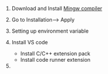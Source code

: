 1. Download and Install [Mingw compiler](https://code.visualstudio.com/docs/cpp/config-mingw)
1. Go to Installation--> Apply
1. Setting up environment variable

1. Install VS code

   - Install C/C++ extension pack
   - Install code runner extension

1.
